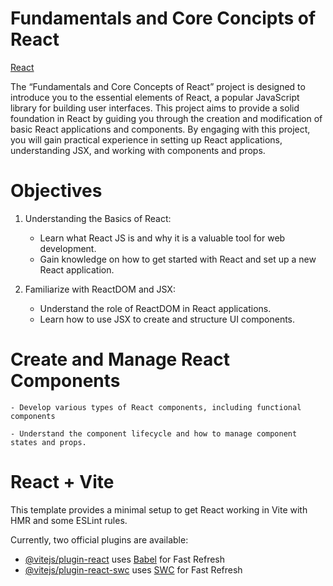 # Fundamentals and Core Concipts of React

[React](src/assets/101143c8df579c4a5dbd36d74c4bb2a45f4e1e7f.jpg)

The “Fundamentals and Core Concepts of React” project is designed to introduce you to the essential elements of React, a popular JavaScript library for building user interfaces. This project aims to provide a solid foundation in React by guiding you through the creation and modification of basic React applications and components. By engaging with this project, you will gain practical experience in setting up React applications, understanding JSX, and working with components and props.

# Objectives

1. Understanding the Basics of React:

   - Learn what React JS is and why it is a valuable tool for web development.
   - Gain knowledge on how to get started with React and set up a new React application.

2. Familiarize with ReactDOM and JSX:

   - Understand the role of ReactDOM in React applications.
   - Learn how to use JSX to create and structure UI components.

# Create and Manage React Components

    - Develop various types of React components, including functional components

    - Understand the component lifecycle and how to manage component states and props.

# React + Vite

This template provides a minimal setup to get React working in Vite with HMR and some ESLint rules.

Currently, two official plugins are available:

- [@vitejs/plugin-react](https://github.com/vitejs/vite-plugin-react/blob/main/packages/plugin-react/README.md) uses [Babel](https://babeljs.io/) for Fast Refresh
- [@vitejs/plugin-react-swc](https://github.com/vitejs/vite-plugin-react-swc) uses [SWC](https://swc.rs/) for Fast Refresh

